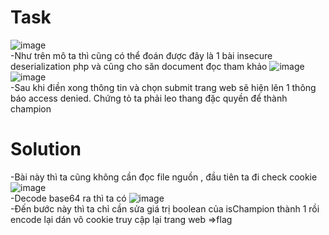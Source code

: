 # Task 
![image](https://github.com/vanatka10/ctf_walkthrough/assets/126310360/bcb94ba2-5232-4e60-b07d-9b2bdec7d3c3)  
-Như trên mô ta thì cũng có thể đoán được đây là 1 bài insecure deserialization php và cũng cho săn document đọc tham khảo
![image](https://github.com/vanatka10/ctf_walkthrough/assets/126310360/909d4d9c-02ad-41dc-8778-b3544b87df7b)
![image](https://github.com/vanatka10/ctf_walkthrough/assets/126310360/874bba9e-d4e4-4c03-b07f-062d70e9e4b0)  
-Sau khi điền xong thông tin và chọn submit trang web sẽ hiện lên 1 thông báo access denied. Chứng tỏ ta phải leo thang đặc quyền để thành champion
# Solution
-Bài này thì ta cũng không cần đọc file nguồn , đầu tiên ta đi check cookie 
![image](https://github.com/vanatka10/ctf_walkthrough/assets/126310360/90eaa139-b80a-47b0-9ee1-c3244d0b94be)  
-Decode base64 ra thì ta có
![image](https://github.com/vanatka10/ctf_walkthrough/assets/126310360/7c104105-0699-4a49-a8c4-0941948495b9)  
-Đến bước này thì ta chỉ cần sửa giá trị boolean của isChampion thành 1 rồi encode lại dán vô cookie truy cập lại trang web =>flag



